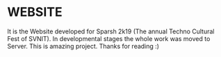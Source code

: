 # WEBSITE
It is the Website developed for Sparsh 2k19 (The annual Techno Cultural Fest of SVNIT). In developmental stages the whole work was moved to Server.
This is amazing project.
                                       Thanks for reading :)
